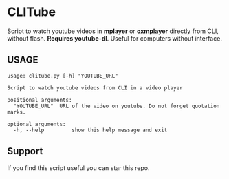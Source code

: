 # CLITube
Script to watch youtube videos in **mplayer** or **oxmplayer** directly from CLI, without flash. **Requires youtube-dl**.
Useful for computers without interface.

## USAGE
    usage: clitube.py [-h] "YOUTUBE_URL"
    
    Script to watch youtube videos from CLI in a video player
    
    positional arguments:
      "YOUTUBE_URL"  URL of the video on youtube. Do not forget quotation marks.
    
    optional arguments:
      -h, --help         show this help message and exit
	  
## Support
If you find this script useful you can star this repo.